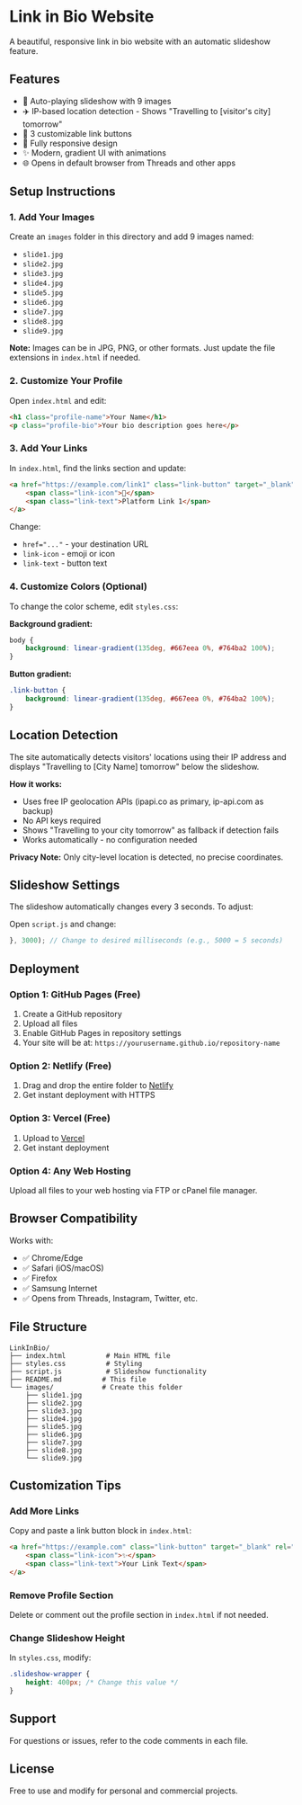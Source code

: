 # Link in Bio Website

A beautiful, responsive link in bio website with an automatic slideshow feature.

## Features

- 📸 Auto-playing slideshow with 9 images
- ✈️ IP-based location detection - Shows "Travelling to [visitor's city] tomorrow"
- 🔗 3 customizable link buttons
- 📱 Fully responsive design
- ✨ Modern, gradient UI with animations
- 🌐 Opens in default browser from Threads and other apps

## Setup Instructions

### 1. Add Your Images

Create an `images` folder in this directory and add 9 images named:
- `slide1.jpg`
- `slide2.jpg`
- `slide3.jpg`
- `slide4.jpg`
- `slide5.jpg`
- `slide6.jpg`
- `slide7.jpg`
- `slide8.jpg`
- `slide9.jpg`

**Note:** Images can be in JPG, PNG, or other formats. Just update the file extensions in `index.html` if needed.

### 2. Customize Your Profile

Open `index.html` and edit:
```html
<h1 class="profile-name">Your Name</h1>
<p class="profile-bio">Your bio description goes here</p>
```

### 3. Add Your Links

In `index.html`, find the links section and update:
```html
<a href="https://example.com/link1" class="link-button" target="_blank" rel="noopener noreferrer">
    <span class="link-icon">🔗</span>
    <span class="link-text">Platform Link 1</span>
</a>
```

Change:
- `href="..."` - your destination URL
- `link-icon` - emoji or icon
- `link-text` - button text

### 4. Customize Colors (Optional)

To change the color scheme, edit `styles.css`:

**Background gradient:**
```css
body {
    background: linear-gradient(135deg, #667eea 0%, #764ba2 100%);
}
```

**Button gradient:**
```css
.link-button {
    background: linear-gradient(135deg, #667eea 0%, #764ba2 100%);
}
```

## Location Detection

The site automatically detects visitors' locations using their IP address and displays "Travelling to [City Name] tomorrow" below the slideshow.

**How it works:**
- Uses free IP geolocation APIs (ipapi.co as primary, ip-api.com as backup)
- No API keys required
- Shows "Travelling to your city tomorrow" as fallback if detection fails
- Works automatically - no configuration needed

**Privacy Note:** Only city-level location is detected, no precise coordinates.

## Slideshow Settings

The slideshow automatically changes every 3 seconds. To adjust:

Open `script.js` and change:
```javascript
}, 3000); // Change to desired milliseconds (e.g., 5000 = 5 seconds)
```

## Deployment

### Option 1: GitHub Pages (Free)
1. Create a GitHub repository
2. Upload all files
3. Enable GitHub Pages in repository settings
4. Your site will be at: `https://yourusername.github.io/repository-name`

### Option 2: Netlify (Free)
1. Drag and drop the entire folder to [Netlify](https://netlify.com)
2. Get instant deployment with HTTPS

### Option 3: Vercel (Free)
1. Upload to [Vercel](https://vercel.com)
2. Get instant deployment

### Option 4: Any Web Hosting
Upload all files to your web hosting via FTP or cPanel file manager.

## Browser Compatibility

Works with:
- ✅ Chrome/Edge
- ✅ Safari (iOS/macOS)
- ✅ Firefox
- ✅ Samsung Internet
- ✅ Opens from Threads, Instagram, Twitter, etc.

## File Structure

```
LinkInBio/
├── index.html          # Main HTML file
├── styles.css          # Styling
├── script.js           # Slideshow functionality
├── README.md          # This file
└── images/            # Create this folder
    ├── slide1.jpg
    ├── slide2.jpg
    ├── slide3.jpg
    ├── slide4.jpg
    ├── slide5.jpg
    ├── slide6.jpg
    ├── slide7.jpg
    ├── slide8.jpg
    └── slide9.jpg
```

## Customization Tips

### Add More Links
Copy and paste a link button block in `index.html`:
```html
<a href="https://example.com" class="link-button" target="_blank" rel="noopener noreferrer">
    <span class="link-icon">✨</span>
    <span class="link-text">Your Link Text</span>
</a>
```

### Remove Profile Section
Delete or comment out the profile section in `index.html` if not needed.

### Change Slideshow Height
In `styles.css`, modify:
```css
.slideshow-wrapper {
    height: 400px; /* Change this value */
}
```

## Support

For questions or issues, refer to the code comments in each file.

## License

Free to use and modify for personal and commercial projects.

